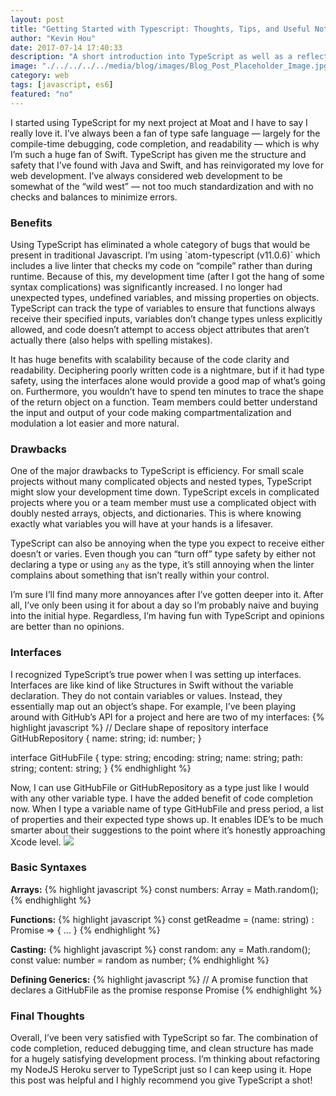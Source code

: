 ```yaml
---
layout: post
title: "Getting Started with Typescript: Thoughts, Tips, and Useful Notes"
author: "Kevin Hou"
date: 2017-07-14 17:40:33
description: "A short introduction into TypeScript as well as a reflection on my thoughts and opinions about it."
image: "./../../../../media/blog/images/Blog_Post_Placeholder_Image.jpg"
category: web
tags: [javascript, es6]
featured: "no"
---
```

I started using TypeScript for my next project at Moat and I have to say I really love it. I’ve always been a fan of type safe language — largely for the compile-time debugging, code completion, and readability — which is why I’m such a huge fan of Swift. TypeScript has given me the structure and safety that I’ve found with Java and Swift, and has reinvigorated my love for web development. I’ve always considered web development to be somewhat of the “wild west” — not too much standardization and with no checks and balances to minimize errors.

<h3 class="post-subheader">Benefits</h3>
Using TypeScript has eliminated a whole category of bugs that would be present in traditional Javascript. I’m using `atom-typescript (v11.0.6)` which includes a live linter that checks my code on “compile” rather than during runtime. Because of this, my development time (after I got the hang of some syntax complications) was significantly increased. I no longer had unexpected types, undefined variables, and missing properties on objects. TypeScript can track the type of variables to ensure that functions always receive their specified inputs, variables don’t change types unless explicitly allowed, and code doesn’t attempt to access object attributes that aren’t actually there (also helps with spelling mistakes).

It has huge benefits with scalability because of the code clarity and readability. Deciphering poorly written code is a nightmare, but if it had type safety, using the interfaces alone would provide a good map of what’s going on. Furthermore, you wouldn’t have to spend ten minutes to trace the shape of the return object on a function. Team members could better understand the input and output of your code making compartmentalization and modulation a lot easier and more natural.

<h3 class="post-subheader">Drawbacks</h3>
One of the major drawbacks to TypeScript is efficiency. For small scale projects without many complicated objects and nested types, TypeScript might slow your development time down. TypeScript excels in complicated projects where you or a team member must use a complicated object with doubly nested arrays, objects, and dictionaries. This is where knowing exactly what variables you will have at your hands is a lifesaver.

TypeScript can also be annoying when the type you expect to receive either doesn’t or varies. Even though you can “turn off” type safety by either not declaring a type or using `any` as the type, it’s still annoying when the linter complains about something that isn’t really within your control.

I’m sure I’ll find many more annoyances after I’ve gotten deeper into it. After all, I’ve only been using it for about a day so I’m probably naive and buying into the initial hype. Regardless, I’m having fun with TypeScript and opinions are better than no opinions.

<h3 class="post-subheader">Interfaces</h3>
I recognized TypeScript’s true power when I was setting up interfaces. Interfaces are like kind of like Structures in Swift without the variable declaration. They do not contain variables or values. Instead, they essentially map out an object’s shape. For example, I’ve been playing around with GitHub’s API for a project and here are two of my interfaces:
{% highlight javascript %}
// Declare shape of repository
interface GitHubRepository {
    name: string;
    id: number;
}

interface GitHubFile {
    type: string;
    encoding: string;
    name: string;
    path: string;
    content: string;
}
{% endhighlight %}

Now, I can use GitHubFile or GitHubRepository as a type just like I would with any other variable type. I have the added benefit of code completion now. When I type a variable name of type GitHubFile and press period, a list of properties and their expected type shows up. It enables IDE’s to be much smarter about their suggestions to the point where it’s honestly approaching Xcode level.
<img src="./../../../../media/blog/images/TypeScript-Intro/atom_code_completion_typescript.png" class="iPhone-screenshots-large">

<h3 class="post-subheader">Basic Syntaxes</h3>
<b>Arrays:</b>
{% highlight javascript %}
const numbers: Array<number> = Math.random();
{% endhighlight %}

<b>Functions:</b>
{% highlight javascript %}
const getReadme = (name: string) : Promise<GitHubFile> => { … }
{% endhighlight %}

<b>Casting:</b>
{% highlight javascript %}
const random: any = Math.random();
const value: number = random as number;
{% endhighlight %}

<b>Defining Generics:</b>
{% highlight javascript %}
// A promise function that declares a GitHubFile as the promise response
Promise<GitHubFile>
{% endhighlight %}


<h3 class="post-subheader">Final Thoughts</h3>
Overall, I’ve been very satisfied with TypeScript so far. The combination of code completion, reduced debugging time, and clean structure has made for a hugely satisfying development process. I’m thinking about refactoring my NodeJS Heroku server to TypeScript just so I can keep using it. Hope this post was helpful and I highly recommend you give TypeScript a shot!
